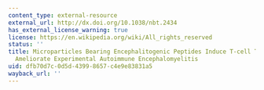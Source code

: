```yaml
---
content_type: external-resource
external_url: http://dx.doi.org/10.1038/nbt.2434
has_external_license_warning: true
license: https://en.wikipedia.org/wiki/All_rights_reserved
status: ''
title: Microparticles Bearing Encephalitogenic Peptides Induce T-cell Tolerance and
  Ameliorate Experimental Autoimmune Encephalomyelitis
uid: dfb70d7c-0d5d-4399-8657-c4e9e83831a5
wayback_url: ''
---
```

